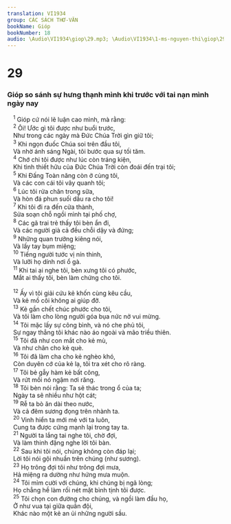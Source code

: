 ```yaml
---
translation: VI1934
group: CÁC SÁCH THƠ-VĂN
bookName: Gióp 
bookNumber: 18
audio: \Audio\VI1934\giop\29.mp3; \Audio\VI1934\1-ms-nguyen-thi\giop\29.mp3
---
```


<div class="title"><h1>29</h1><h3>Gióp so sánh sự hưng thạnh mình khi trước với tai nạn mình ngày nay</h3></div>
<span class="verse giop_29_1"> <sup>1</sup> Gióp cứ nói lẽ luận cao mình, mà rằng: <br/></span>
<span class="verse giop_29_2"> <sup>2</sup> Ôi! Ước gì tôi được như buổi trước, <br/> Như trong các ngày mà Đức Chúa Trời gìn giữ tôi; <br/></span>
<span class="verse giop_29_3"> <sup>3</sup> Khi ngọn đuốc Chúa soi trên đầu tôi, <br/> Và nhờ ánh sáng Ngài, tôi bước qua sự tối tăm. <br/></span>
<span class="verse giop_29_4"> <sup>4</sup> Chớ chi tôi được như lúc còn tráng kiện, <br/> Khi tình thiết hữu của Đức Chúa Trời còn đoái đến trại tôi; <br/></span>
<span class="verse giop_29_5"> <sup>5</sup> Khi Đấng Toàn năng còn ở cùng tôi, <br/> Và các con cái tôi vây quanh tôi; <br/></span>
<span class="verse giop_29_6"> <sup>6</sup> Lúc tôi rửa chân trong sữa, <br/> Và hòn đá phun suối dầu ra cho tôi! <br/></span>
<span class="verse giop_29_7"> <sup>7</sup> Khi tôi đi ra đến cửa thành, <br/> Sửa soạn chỗ ngồi mình tại phố chợ, <br/></span>
<span class="verse giop_29_8"> <sup>8</sup> Các gã trai trẻ thấy tôi bèn ẩn đi, <br/> Và các người già cả đều chỗi dậy và đứng; <br/></span>
<span class="verse giop_29_9"> <sup>9</sup> Những quan trưởng kiêng nói, <br/> Và lấy tay bụm miệng; <br/></span>
<span class="verse giop_29_10"> <sup>10</sup> Tiếng người tước vị nín thinh, <br/> Và lưỡi họ dính nơi ổ gà. <br/></span>
<span class="verse giop_29_11"> <sup>11</sup> Khi tai ai nghe tôi, bèn xưng tôi có phước, <br/> Mắt ai thấy tôi, bèn làm chứng cho tôi. <br/> <br/></span>
<span class="verse giop_29_12"> <sup>12</sup> Ấy vì tôi giải cứu kẻ khốn cùng kêu cầu, <br/> Và kẻ mồ côi không ai giúp đỡ. <br/></span>
<span class="verse giop_29_13"> <sup>13</sup> Kẻ gần chết chúc phước cho tôi, <br/> Và tôi làm cho lòng người góa bụa nức nở vui mừng. <br/></span>
<span class="verse giop_29_14"> <sup>14</sup> Tôi mặc lấy sự công bình, và nó che phủ tôi, <br/> Sự ngay thẳng tôi khác nào áo ngoài và mão triều thiên. <br/></span>
<span class="verse giop_29_15"> <sup>15</sup> Tôi đã như con mắt cho kẻ mù, <br/> Và như chân cho kẻ què. <br/></span>
<span class="verse giop_29_16"> <sup>16</sup> Tôi đã làm cha cho kẻ nghèo khó, <br/> Còn duyên cớ của kẻ lạ, tôi tra xét cho rõ ràng. <br/></span>
<span class="verse giop_29_17"> <sup>17</sup> Tôi bẻ gẫy hàm kẻ bất công, <br/> Và rứt mồi nó ngậm nơi răng. <br/></span>
<span class="verse giop_29_18"> <sup>18</sup> Tôi bèn nói rằng: Ta sẽ thác trong ổ của ta; <br/> Ngày ta sẽ nhiều như hột cát; <br/></span>
<span class="verse giop_29_19"> <sup>19</sup> Rễ ta bò ăn dài theo nước, <br/> Và cả đêm sương đọng trên nhành ta. <br/></span>
<span class="verse giop_29_20"> <sup>20</sup> Vinh hiển ta mới mẻ với ta luôn, <br/> Cung ta được cứng mạnh lại trong tay ta. <br/></span>
<span class="verse giop_29_21"> <sup>21</sup> Người ta lắng tai nghe tôi, chờ đợi, <br/> Và làm thinh đặng nghe lời tôi bàn. <br/></span>
<span class="verse giop_29_22"> <sup>22</sup> Sau khi tôi nói, chúng không còn đáp lại; <br/> Lời tôi nói gội nhuần trên chúng (như sương). <br/></span>
<span class="verse giop_29_23"> <sup>23</sup> Họ trông đợi tôi như trông đợi mưa, <br/> Hả miệng ra dường như hứng mưa muộn. <br/></span>
<span class="verse giop_29_24"> <sup>24</sup> Tôi mỉm cười với chúng, khi chúng bị ngã lòng; <br/> Họ chẳng hề làm rối nét mặt bình tịnh tôi được. <br/></span>
<span class="verse giop_29_25"> <sup>25</sup> Tôi chọn con đường cho chúng, và ngồi làm đầu họ, <br/> Ở như vua tại giữa quân đội, <br/> Khác nào một kẻ an ủi những người sầu. <br/> <br/></span>
